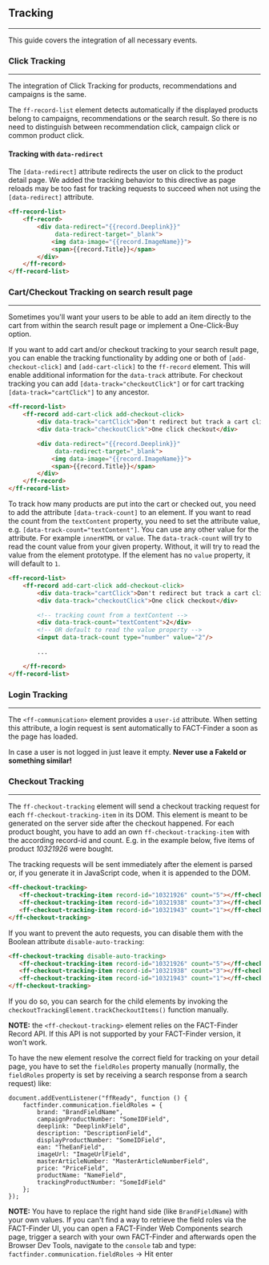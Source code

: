 ## Tracking

---
This guide covers the integration of all necessary events.

### Click Tracking

---
The integration of Click Tracking for products, recommendations and campaigns is the same.

The `ff-record-list` element detects automatically if the displayed products belong to campaigns, recommendations or the search result. So there is no need to distinguish between recommendation click, campaign click or common product click.


#### Tracking with `data-redirect`
The `[data-redirect]` attribute redirects the user on click to the product detail page. We added the tracking behavior to this directive as page reloads may be too fast for tracking requests to succeed when not using the `[data-redirect]` attribute.
````html
<ff-record-list>
    <ff-record>
        <div data-redirect="{{record.Deeplink}}"
             data-redirect-target="_blank">
            <img data-image="{{record.ImageName}}">
            <span>{{record.Title}}</span>
        </div>
    </ff-record>
</ff-record-list>
````

### Cart/Checkout Tracking on search result page

---
Sometimes you'll want your users to be able to add an item directly to the cart from within the search result page or implement a One-Click-Buy option.

If you want to add cart and/or checkout tracking to your search result page, you can enable the tracking functionality by adding one or both of `[add-checkout-click]` and `[add-cart-click]` to the `ff-record` element.
This will enable additional information for the `data-track` attribute. For checkout tracking you can add `[data-track="checkoutClick"]` or for cart tracking `[data-track="cartClick"]` to any ancestor.

```html
<ff-record-list>
    <ff-record add-cart-click add-checkout-click>
        <div data-track="cartClick">Don't redirect but track a cart click</div>
        <div data-track="checkoutClick">One click checkout</div>

        <div data-redirect="{{record.Deeplink}}"
             data-redirect-target="_blank">
            <img data-image="{{record.ImageName}}">
            <span>{{record.Title}}</span>
        </div>
    </ff-record>
</ff-record-list>
```

To track how many products are put into the cart or checked out, you need to add the attribute `[data-track-count]` to an element.
If you want to read the count from the `textContent` property, you need to set the attribute value, e.g. `[data-track-count="textContent"]`. You can use any other value for the attribute. For example `innerHTML` or `value`. The `data-track-count` will try to read the count value from your given property. Without, it will try to read the value from the element prototype. If the element has no `value` property, it will default to `1`.

```html
<ff-record-list>
    <ff-record add-cart-click add-checkout-click>
        <div data-track="cartClick">Don't redirect but track a cart click</div>
        <div data-track="checkoutClick">One click checkout</div>

        <!-- tracking count from a textContent -->
        <div data-track-count="textContent">2</div>
        <!-- OR default to read the value property -->
        <input data-track-count type="number" value="2"/>

        ...

    </ff-record>
</ff-record-list>
```

### Login Tracking

---
The `<ff-communication>` element provides a `user-id` attribute. When setting this attribute, a login request is sent automatically to FACT-Finder a soon as the page has loaded.

<ff-communication user-id="YourShopUserId">

In case a user is not logged in just leave it empty. **Never use a FakeId or something similar!** 

### Checkout Tracking

---
The `ff-checkout-tracking` element will send a checkout tracking request for each `ff-checkout-tracking-item` in its DOM. This element is meant to be generated on the server side after the checkout happened. For each product bought, you have to add an own `ff-checkout-tracking-item` with the according record-id and count. E.g. in the example below, five items of product _10321926_ were bought. 

The tracking requests will be sent immediately after the element is parsed or, if you generate it in JavaScript code, when it is appended to the DOM.
```html
<ff-checkout-tracking>
   <ff-checkout-tracking-item record-id="10321926" count="5"></ff-checkout-tracking-item>
   <ff-checkout-tracking-item record-id="10321938" count="3"></ff-checkout-tracking-item>
   <ff-checkout-tracking-item record-id="10321943" count="1"></ff-checkout-tracking-item>
</ff-checkout-tracking>
```
If you want to prevent the auto requests, you can disable them with the Boolean attribute `disable-auto-tracking`:
```html
<ff-checkout-tracking disable-auto-tracking>
   <ff-checkout-tracking-item record-id="10321926" count="5"></ff-checkout-tracking-item>
   <ff-checkout-tracking-item record-id="10321938" count="3"></ff-checkout-tracking-item>
   <ff-checkout-tracking-item record-id="10321943" count="1"></ff-checkout-tracking-item>
</ff-checkout-tracking>
```
If you do so, you can search for the child elements by invoking the `checkoutTrackingElement.trackCheckoutItems()` function manually.

**NOTE:** the `<ff-checkout-tracking>` element relies on the FACT-Finder Record API. If this API is not supported by your FACT-Finder version, it won't work.

To have the new element resolve the correct field for tracking on your detail page, you have to set the `fieldRoles` property manually (normally, the `fieldRoles` property is set by receiving a search response from a search request) like: 
```
document.addEventListener("ffReady", function () {
    factfinder.communication.fieldRoles = {
        brand: "BrandFieldName",
        campaignProductNumber: "SomeIDField",
        deeplink: "DeeplinkField",
        description: "DescriptionField",
        displayProductNumber: "SomeIDField",
        ean: "TheEanField",
        imageUrl: "ImageUrlField",
        masterArticleNumber: "MasterArticleNumberField",
        price: "PriceField",
        productName: "NameField",
        trackingProductNumber: "SomeIdField"
    };
});
```
**NOTE:** You have to replace the right hand side (like `BrandFieldName`) with your own values. If you can't find a way to retrieve the field roles via the FACT-Finder UI, you can open a FACT-Finder Web Components search page, trigger a search with your own FACT-Finder and afterwards open the Browser Dev Tools, navigate to the `console`  tab and type: `factfinder.communication.fieldRoles` -> Hit enter
